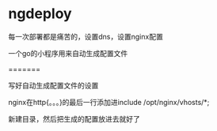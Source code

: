 ngdeploy
========

每一次部署都是痛苦的，设置dns，设置nginx配置

一个go的小程序用来自动生成配置文件

=======

写好自动生成配置文件的设置


nginx在http{。。。}的最后一行添加进include /opt/nginx/vhosts/*;

新建目录，然后把生成的配置放进去就好了
